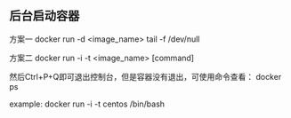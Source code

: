 ## 后台启动容器

方案一
docker run -d <image_name> tail -f /dev/null

方案二
docker run -i -t <image_name> [command]

然后Ctrl+P+Q即可退出控制台，但是容器没有退出，可使用命令查看：
docker ps

example:
docker run -i -t centos /bin/bash